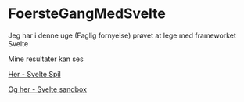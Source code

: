 # FoersteGangMedSvelte
Jeg har i denne uge (Faglig fornyelse) prøvet at lege med frameworket Svelte

Mine resultater kan ses 

[Her - Svelte Spil](https://sveltespil.netlify.app)

[Og her - Svelte sandbox](https://sveltesandbox.netlify.app)

